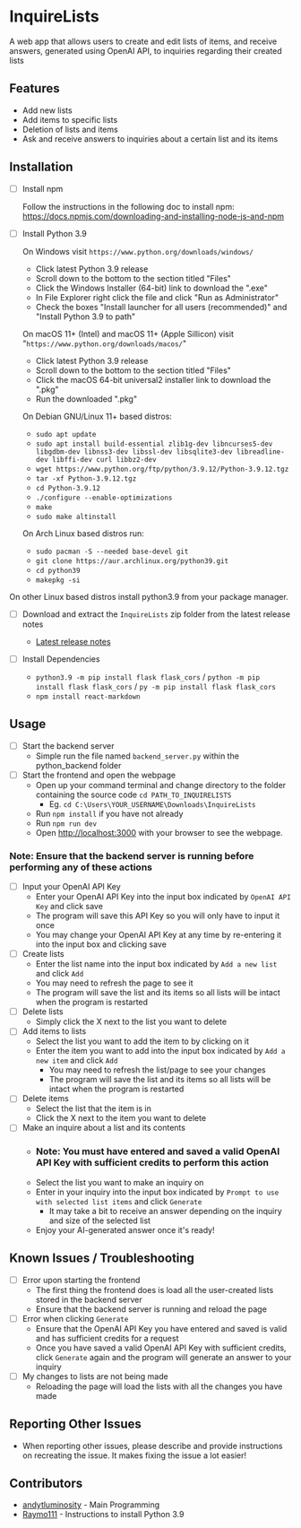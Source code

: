 # InquireLists

A web app that allows users to create and edit lists of items, and receive answers, generated using OpenAI API, to inquiries regarding
their created lists

## Features

- Add new lists
- Add items to specific lists
- Deletion of lists and items
- Ask and receive answers to inquiries about a certain list and its items

## Installation
- [ ] Install npm
      
	Follow the instructions in the following doc to install npm: https://docs.npmjs.com/downloading-and-installing-node-js-and-npm
- [ ] Install Python 3.9
	
  On Windows visit `https://www.python.org/downloads/windows/`
	- Click latest Python 3.9 release
	- Scroll down to the bottom to the section titled "Files"
	- Click the Windows Installer (64-bit) link to download the ".exe"
	- In File Explorer right click the file and click "Run as Administrator"
	- Check the boxes "Install launcher for all users (recommended)" and "Install Python 3.9 to path"
	
	On macOS 11+ (Intel) and macOS 11+ (Apple Sillicon) visit "`https://www.python.org/downloads/macos/`"
	- Click latest Python 3.9 release
	- Scroll down to the bottom to the section titled "Files"
	- Click the macOS 64-bit universal2 installer link to download the ".pkg"
	- Run the downloaded ".pkg"
	
    On Debian GNU/Linux 11+ based distros:
    - `sudo apt update`
    - `sudo apt install build-essential zlib1g-dev libncurses5-dev libgdbm-dev libnss3-dev libssl-dev libsqlite3-dev libreadline-dev libffi-dev curl libbz2-dev`
    - `wget https://www.python.org/ftp/python/3.9.12/Python-3.9.12.tgz`
    - `tar -xf Python-3.9.12.tgz`
    - `cd Python-3.9.12`
    - `./configure --enable-optimizations`
    - `make`
    - `sudo make altinstall`

   On Arch Linux based distros run:
	- `sudo pacman -S --needed base-devel git`
 	- `git clone https://aur.archlinux.org/python39.git`
  	- `cd python39`
  	- `makepkg -si`
  	  
On other Linux based distros install python3.9 from your package manager.

- [ ]  Download and extract the `InquireLists` zip folder from the latest release notes
	- [Latest release notes](https://github.com/andytluminosity/InquireLists/releases/tag/v1.0-alpha)
 
- [ ] Install Dependencies
	- `python3.9 -m pip install flask flask_cors` / `python -m pip install flask flask_cors` / `py -m pip install flask flask_cors`
 	- `npm install react-markdown`
   
## Usage

 - [ ] Start the backend server
	- Simple run the file named `backend_server.py` within the python_backend folder
- [ ] Start the frontend and open the webpage
  - Open up your command terminal and change directory to the folder containing the source code `cd PATH_TO_INQUIRELISTS`
    - Eg. `cd C:\Users\YOUR_USERNAME\Downloads\InquireLists`
  - Run `npm install` if you have not already
  - Run `npm run dev`
  - Open [http://localhost:3000](http://localhost:3000) with your browser to see the webpage.

### Note: Ensure that the backend server is running before performing any of these actions
 - [ ] Input your OpenAI API Key
	- Enter your OpenAI API Key into the input box indicated by `OpenAI API Key` and click save
 	- The program will save this API Key so you will only have to input it once
 	- You may change your OpenAI API Key at any time by re-entering it into the input box and clicking save
 - [ ] Create lists
	- Enter the list name into the input box indicated by `Add a new list` and click `Add`
    - You may need to refresh the page to see it
    - The program will save the list and its items so all lists will be intact when the program is restarted
- [ ] Delete lists
  - Simply click the X next to the list you want to delete
- [ ] Add items to lists
	- Select the list you want to add the item to by clicking on it
  - Enter the item you want to add into the input box indicated by `Add a new item` and click `Add`
    - You may need to refresh the list/page to see your changes
    - The program will save the list and its items so all lists will be intact when the program is restarted
- [ ] Delete items 
  - Select the list that the item is in
  - Click the X next to the item you want to delete
- [ ] Make an inquire about a list and its contents
  - ### Note: You must have entered and saved a valid OpenAI API Key with sufficient credits to perform this action
  - Select the list you want to make an inquiry on
  - Enter in your inquiry into the input box indicated by `Prompt to use with selected list items` and click `Generate`
    - It may take a bit to receive an answer depending on the inquiry and size of the selected list
  - Enjoy your AI-generated answer once it's ready!

## Known Issues / Troubleshooting

- [ ] Error upon starting the frontend
	- The first thing the frontend does is load all the user-created lists stored in the backend server
 	- Ensure that the backend server is running and reload the page
- [ ] Error when clicking `Generate`
	- Ensure that the OpenAI API Key you have entered and saved is valid and has sufficient credits for a request
  - Once you have saved a valid OpenAI API Key with sufficient credits, click `Generate` again and the program will generate an answer to your inquiry
 - [ ] My changes to lists are not being made
	- Reloading the page will load the lists with all the changes you have made

## Reporting Other Issues
- When reporting other issues, please describe and provide instructions on recreating the issue. It makes fixing the issue a lot easier!

## Contributors
- [andytluminosity](https://github.com/andytluminosity) - Main Programming
- [Raymo111](https://github.com/Raymo111/kahoot-answer-bot) - Instructions to install Python 3.9
